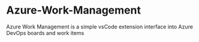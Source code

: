 # Azure-Work-Management
Azure Work Management is a simple vsCode extension interface into Azure DevOps boards and work items
